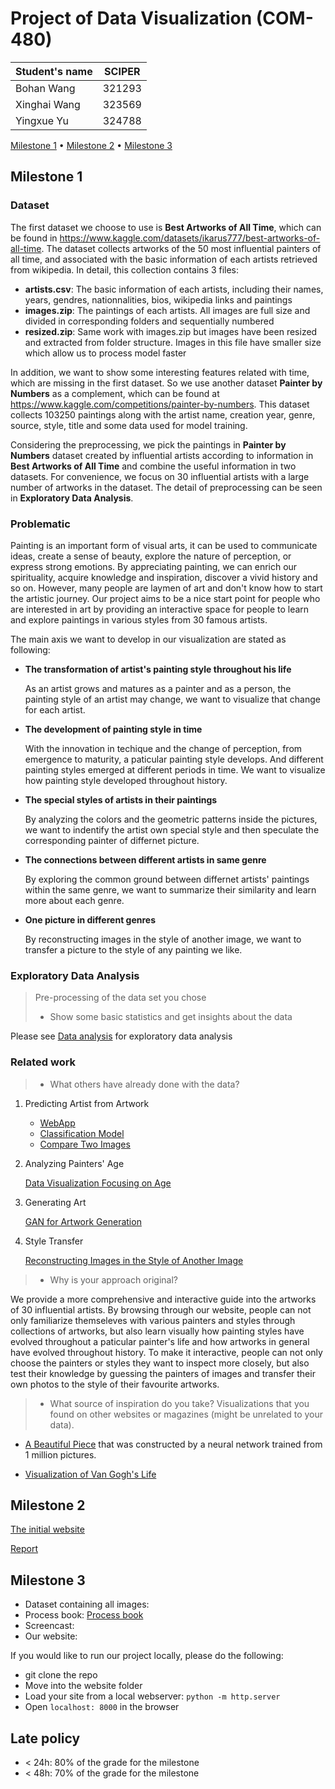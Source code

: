 # Project of Data Visualization (COM-480)

| Student's name | SCIPER |
| -------------- | ------ |
| Bohan Wang | 321293 |
| Xinghai Wang| 323569 |
| Yingxue Yu| 324788 | 

[Milestone 1](#milestone-1) • [Milestone 2](#milestone-2) • [Milestone 3](#milestone-3)

## Milestone 1 

### Dataset

The first dataset we choose to use is __Best Artworks of All Time__, which can be found in https://www.kaggle.com/datasets/ikarus777/best-artworks-of-all-time. The dataset collects artworks of the 50 most influential painters of all time, and associated with the basic information of each artists retrieved from wikipedia. In detail, this collection contains 3 files:
* __artists.csv__: The basic information of each artists, including their names, years, gendres, nationnalities, bios, wikipedia links and paintings
* __images.zip__: The paintings of each artists. All images are full size and divided in corresponding folders and sequentially numbered
* __resized.zip__: Same work with images.zip but images have been resized and extracted from folder structure. Images in this file have smaller size which allow us to process model faster

In addition, we want to show some interesting features related with time, which are missing in the first dataset. So we use another dataset __Painter by Numbers__ as a complement, which can be found at https://www.kaggle.com/competitions/painter-by-numbers. This dataset collects 103250 paintings along with the artist name, creation year, genre, source, style, title and some data used for model training.

Considering the preprocessing, we pick the paintings in __Painter by Numbers__ dataset created by influential artists according to information in  __Best Artworks of All Time__ and combine the useful information in two datasets. For convenience, we focus on 30 influential artists with a large number of artworks in the dataset. The detail of preprocessing can be seen in __Exploratory Data Analysis__.
 

### Problematic

Painting is an important form of visual arts, it can be used to communicate ideas, create a sense of beauty, explore the nature of perception, or express strong emotions. By appreciating painting, we can enrich our spirituality, acquire knowledge and inspiration, discover a vivid history and so on. However, many people are laymen of art and don't know how to start the artistic journey. Our project aims to be a nice start point for people who are interested in art by providing an interactive space for people to learn and explore paintings in various styles from 30 famous artists.

The main axis we want to develop in our visualization are stated as following:
* __The transformation of artist's painting style throughout his life__

    As an artist grows and matures as a painter and as a person, the painting style of an artist may change, we want to visualize that change for each artist.
* __The development of painting style in time__ 

    With the innovation in techique and the change of perception, from emergence to maturity, a paticular painting style develops. And different painting styles emerged at different periods in time. We want to visualize how painting style developed throughout history. 
* __The special styles of artists in their paintings__

    By analyzing the colors and the geometric patterns inside the pictures, we want to indentify the artist own special style and then speculate the corresponding painter of differnet picture.
* __The connections between different artists in same genre__ 

    By exploring the common ground between differnet artists' paintings within the same genre, we want to summarize their similarity and learn more about each genre.
* __One picture in different genres__
 
    By reconstructing images in the style of another image, we want to transfer a picture to the style of any painting we like.


### Exploratory Data Analysis

> Pre-processing of the data set you chose
> - Show some basic statistics and get insights about the data

Please see [Data analysis](https://htmlpreview.github.io/?https://github.com/com-480-data-visualization/datavis-project-2022-wyw/blob/main/data_analysis.html) for exploratory data analysis

### Related work


> - What others have already done with the data?

1. Predicting Artist from Artwork
    * [WebApp](https://github.com/SupratimH/deepartist-web-application)
    * [Classification Model](https://github.com/raunit-x/Best-Artworks-of-All-Time)
    * [Compare Two Images](https://www.kaggle.com/competitions/painter-by-numbers/data)
    
2. Analyzing Painters' Age

    [Data Visualization Focusing on Age](https://www.kaggle.com/code/nidaguler/data-visualization-best-artworks-of-all-time)

3. Generating Art

    [GAN for Artwork Generation](https://www.kaggle.com/code/isaklarsson/gan-art-generator)

4. Style Transfer

    [Reconstructing Images in the Style of Another Image](https://www.kaggle.com/code/basu369victor/style-transfer-deep-learning-algorithm)

> - Why is your approach original?

   We provide a more comprehensive and interactive guide into the artworks of 30 influential artists. By browsing through our website, people can not only familiarize themseleves with various painters and styles through collections of artworks, but also learn visually how painting styles have evolved throughout a paticular painter's life and how artworks in general have evolved throughout history. To make it interactive, people can not only choose the painters or styles they want to inspect more closely, but also test their knowledge by guessing the painters of images and transfer their own photos to the style of their favourite artworks. 

> - What source of inspiration do you take? Visualizations that you found on other websites or magazines (might be unrelated to your data).

   * [A Beautiful Piece](https://www.kirellbenzi.com/art/these-are-not-flowers) that was constructed by a neural network trained from 1 million pictures.

   * [Visualization of Van Gogh's Life](https://www.artistsnetwork.com/art-history/van-gogh-life-in-pieces/?epi)

## Milestone 2 

[The initial website](https://com-480-data-visualization.github.io/datavis-project-2022-wyw/index.html)

[Report](https://github.com/com-480-data-visualization/datavis-project-2022-wyw/blob/main/Milestone_2.pdf)


## Milestone 3 

* Dataset containing all images:
* Process book: [Process book](https://github.com/com-480-data-visualization/datavis-project-2022-wyw/blob/main/process_book.pdf)
* Screencast:
* Our website:

If you would like to run our project locally, please do the following:

* git clone the repo
* Move into the website folder
* Load your site from a local webserver: `python -m http.server`
* Open `localhost: 8000` in the browser 

## Late policy

- < 24h: 80% of the grade for the milestone
- < 48h: 70% of the grade for the milestone
